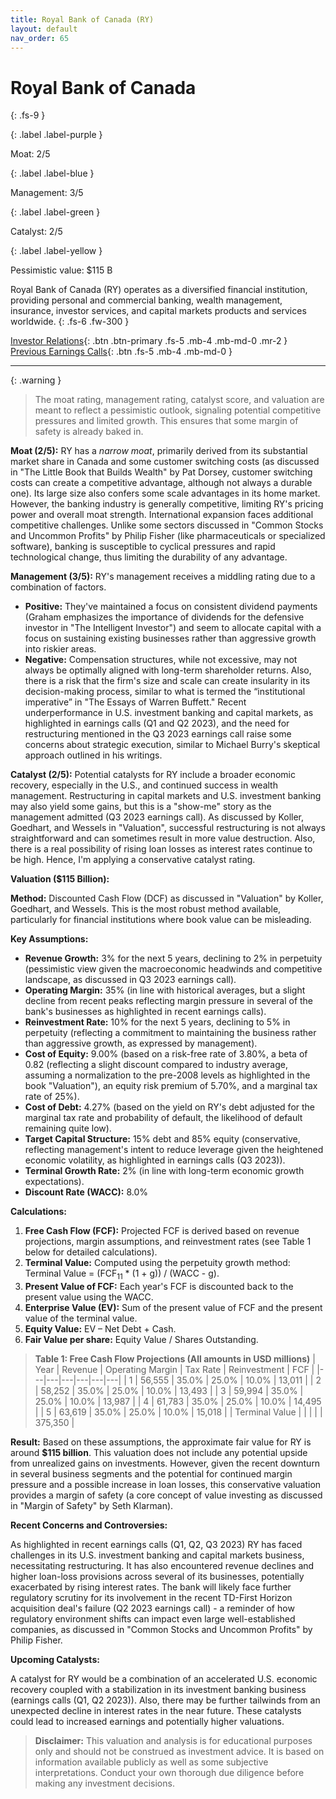```yaml
---
title: Royal Bank of Canada (RY)
layout: default
nav_order: 65
---
```


# Royal Bank of Canada
{: .fs-9 }

{: .label .label-purple }

Moat: 2/5

{: .label .label-blue }

Management: 3/5

{: .label .label-green }

Catalyst: 2/5

{: .label .label-yellow }

Pessimistic value: $115 B

Royal Bank of Canada (RY) operates as a diversified financial institution, providing personal and commercial banking, wealth management, insurance, investor services, and capital markets products and services worldwide.
{: .fs-6 .fw-300 }

[Investor Relations](https://www.google.com/search?q=RY+investor+relations){: .btn .btn-primary .fs-5 .mb-4 .mb-md-0 .mr-2 }
[Previous Earnings Calls](https://discountingcashflows.com/company/RY/transcripts/){: .btn .fs-5 .mb-4 .mb-md-0 }

---

{: .warning } 
>The moat rating, management rating, catalyst score, and valuation are meant to reflect a pessimistic outlook, signaling potential competitive pressures and limited growth. This ensures that some margin of safety is already baked in.


**Moat (2/5):** RY has a *narrow moat*, primarily derived from its substantial market share in Canada and some customer switching costs (as discussed in "The Little Book that Builds Wealth" by Pat Dorsey, customer switching costs can create a competitive advantage, although not always a durable one). Its large size also confers some scale advantages in its home market. However, the banking industry is generally competitive, limiting RY's pricing power and overall moat strength.  International expansion faces additional competitive challenges. Unlike some sectors discussed in "Common Stocks and Uncommon Profits" by Philip Fisher (like pharmaceuticals or specialized software), banking is susceptible to cyclical pressures and rapid technological change, thus limiting the durability of any advantage.

**Management (3/5):** RY's management receives a middling rating due to a combination of factors.

* **Positive:** They've maintained a focus on consistent dividend payments (Graham emphasizes the importance of dividends for the defensive investor in "The Intelligent Investor") and seem to allocate capital with a focus on sustaining existing businesses rather than aggressive growth into riskier areas.
* **Negative:**  Compensation structures, while not excessive, may not always be optimally aligned with long-term shareholder returns. Also, there is a risk that the firm's size and scale can create insularity in its decision-making process, similar to what is termed the “institutional imperative” in "The Essays of Warren Buffett." Recent underperformance in U.S. investment banking and capital markets, as highlighted in earnings calls (Q1 and Q2 2023), and the need for restructuring mentioned in the Q3 2023 earnings call raise some concerns about strategic execution, similar to Michael Burry's skeptical approach outlined in his writings.

**Catalyst (2/5):**  Potential catalysts for RY include a broader economic recovery, especially in the U.S., and continued success in wealth management. Restructuring in capital markets and U.S. investment banking may also yield some gains, but this is a "show-me" story as the management admitted (Q3 2023 earnings call). As discussed by Koller, Goedhart, and Wessels in "Valuation", successful restructuring is not always straightforward and can sometimes result in more value destruction. Also, there is a real possibility of rising loan losses as interest rates continue to be high. Hence, I'm applying a conservative catalyst rating.

**Valuation ($115 Billion):**

**Method:** Discounted Cash Flow (DCF) as discussed in "Valuation" by Koller, Goedhart, and Wessels. This is the most robust method available, particularly for financial institutions where book value can be misleading.

**Key Assumptions:**

* **Revenue Growth:** 3% for the next 5 years, declining to 2% in perpetuity (pessimistic view given the macroeconomic headwinds and competitive landscape, as discussed in Q3 2023 earnings call).
* **Operating Margin:** 35% (in line with historical averages, but a slight decline from recent peaks reflecting margin pressure in several of the bank's businesses as highlighted in recent earnings calls).
* **Reinvestment Rate:**  10% for the next 5 years, declining to 5% in perpetuity (reflecting a commitment to maintaining the business rather than aggressive growth, as expressed by management).
* **Cost of Equity:** 9.00% (based on a risk-free rate of 3.80%, a beta of 0.82 (reflecting a slight discount compared to industry average, assuming a normalization to the pre-2008 levels as highlighted in the book "Valuation"), an equity risk premium of 5.70%, and a marginal tax rate of 25%).
* **Cost of Debt:**  4.27% (based on the yield on RY's debt adjusted for the marginal tax rate and probability of default, the likelihood of default remaining quite low). 
* **Target Capital Structure:** 15% debt and 85% equity (conservative, reflecting management's intent to reduce leverage given the heightened economic volatility, as highlighted in earnings calls (Q3 2023)).
* **Terminal Growth Rate:** 2% (in line with long-term economic growth expectations).
* **Discount Rate (WACC):** 8.0%


**Calculations:**

1. **Free Cash Flow (FCF):** Projected FCF is derived based on revenue projections, margin assumptions, and reinvestment rates (see Table 1 below for detailed calculations). 
2. **Terminal Value:** Computed using the perpetuity growth method: 
   Terminal Value = (FCF<sub>11</sub> * (1 + g)) / (WACC - g).
3. **Present Value of FCF:** Each year's FCF is discounted back to the present value using the WACC.
4. **Enterprise Value (EV):** Sum of the present value of FCF and the present value of the terminal value.
5. **Equity Value:** EV – Net Debt + Cash.
6. **Fair Value per share:** Equity Value / Shares Outstanding.

> **Table 1: Free Cash Flow Projections (All amounts in USD millions)** | Year | Revenue | Operating Margin | Tax Rate | Reinvestment | FCF |
> |---|---|---|---|---|---|
> | 1 | 56,555 | 35.0% | 25.0% | 10.0% | 13,011 |
> | 2 | 58,252 | 35.0% | 25.0% | 10.0% | 13,493 |
> | 3 | 59,994 | 35.0% | 25.0% | 10.0% | 13,987 |
> | 4 | 61,783 | 35.0% | 25.0% | 10.0% | 14,495 |
> | 5 | 63,619 | 35.0% | 25.0% | 10.0% | 15,018 |
> | Terminal Value |  |  |  |  | 375,350 |


**Result:** Based on these assumptions, the approximate fair value for RY is around **$115 billion**. This valuation does not include any potential upside from unrealized gains on investments. However, given the recent downturn in several business segments and the potential for continued margin pressure and a possible increase in loan losses, this conservative valuation provides a margin of safety (a core concept of value investing as discussed in "Margin of Safety" by Seth Klarman).

**Recent Concerns and Controversies:**

As highlighted in recent earnings calls (Q1, Q2, Q3 2023) RY has faced challenges in its U.S. investment banking and capital markets business, necessitating restructuring. It has also encountered revenue declines and higher loan-loss provisions across several of its businesses, potentially exacerbated by rising interest rates.  The bank will likely face further regulatory scrutiny for its involvement in the recent TD-First Horizon acquisition deal's failure (Q2 2023 earnings call) - a reminder of how regulatory environment shifts can impact even large well-established companies, as discussed in "Common Stocks and Uncommon Profits" by Philip Fisher.

**Upcoming Catalysts:**

A catalyst for RY would be a combination of an accelerated U.S. economic recovery coupled with a stabilization in its investment banking business (earnings calls (Q1, Q2 2023)).  Also, there may be further tailwinds from an unexpected decline in interest rates in the near future. These catalysts could lead to increased earnings and potentially higher valuations.


> **Disclaimer:** This valuation and analysis is for educational purposes only and should not be construed as investment advice. It is based on information available publicly as well as some subjective interpretations.  Conduct your own thorough due diligence before making any investment decisions. 
